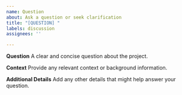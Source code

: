 ```yaml
---
name: Question
about: Ask a question or seek clarification
title: "[QUESTION] "
labels: discussion
assignees: ''

---
```


**Question**
A clear and concise question about the project.

**Context**
Provide any relevant context or background information.

**Additional Details**
Add any other details that might help answer your question.

